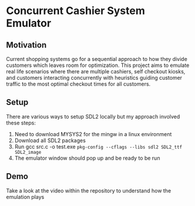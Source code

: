 # Concurrent Cashier System Emulator

## Motivation

Current shopping systems go for a sequential approach to how they divide customers which leaves room for optimization. This project aims to emulate real life scenarios where there are multiple cashiers, self checkout kiosks, and customers interacting concurrently with heuristics guiding customer traffic to the most optimal checkout times for all customers.

## Setup

There are various ways to setup SDL2 locally but my approach involved these steps:

1. Need to download MYSYS2 for the mingw in a linux environment
2. Download all SDL2 packages 
3. Run gcc src.c -o test.exe `pkg-config --cflags --libs sdl2 SDL2_ttf SDL2_image`
4. The emulator window should pop up and be ready to be run

## Demo

Take a look at the video within the repository to understand how the emulation plays 
